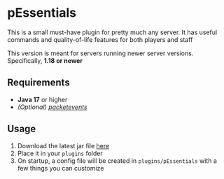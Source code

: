 # pEssentials

This is a small must-have plugin for pretty much any server. It has useful commands and quality-of-life features for
both players and staff

This version is meant for servers running newer server versions. Specifically, **1.18 or newer**

## Requirements

- **Java 17** or higher
- *(Optional) [packetevents](https://www.spigotmc.org/resources/packetevents-api.80279/)*

## Usage

1. Download the latest jar file [here](https://github.com/Pafias/pEssentials/releases/latest)
2. Place it in your `plugins` folder
3. On startup, a config file will be created in `plugins/pEssentials` with a few things you can customize
